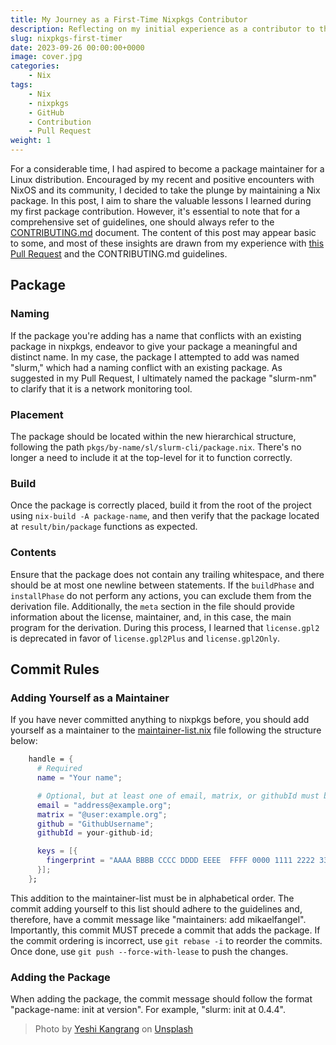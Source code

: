 ```yaml
---
title: My Journey as a First-Time Nixpkgs Contributor
description: Reflecting on my initial experience as a contributor to the Nixpkgs repository
slug: nixpkgs-first-timer
date: 2023-09-26 00:00:00+0000
image: cover.jpg
categories:
    - Nix
tags:
    - Nix
    - nixpkgs
    - GitHub
    - Contribution
    - Pull Request
weight: 1
---
```


For a considerable time, I had aspired to become a package maintainer for a Linux distribution. Encouraged by my recent and positive encounters with NixOS and its community, I decided to take the plunge by maintaining a Nix package. In this post, I aim to share the valuable lessons I learned during my first package contribution. However, it's essential to note that for a comprehensive set of guidelines, one should always refer to the [CONTRIBUTING.md](https://github.com/NixOS/nixpkgs/blob/master/CONTRIBUTING.md) document. The content of this post may appear basic to some, and most of these insights are drawn from my experience with [this Pull Request](https://github.com/NixOS/nixpkgs/pull/257357) and the CONTRIBUTING.md guidelines.

## Package

### Naming

If the package you're adding has a name that conflicts with an existing package in nixpkgs, endeavor to give your package a meaningful and distinct name. In my case, the package I attempted to add was named "slurm," which had a naming conflict with an existing package. As suggested in my Pull Request, I ultimately named the package "slurm-nm" to clarify that it is a network monitoring tool.

### Placement

The package should be located within the new hierarchical structure, following the path `pkgs/by-name/sl/slurm-cli/package.nix`. There's no longer a need to include it at the top-level for it to function correctly.

### Build

Once the package is correctly placed, build it from the root of the project using `nix-build -A package-name`, and then verify that the package located at `result/bin/package` functions as expected.

### Contents

Ensure that the package does not contain any trailing whitespace, and there should be at most one newline between statements. If the `buildPhase` and `installPhase` do not perform any actions, you can exclude them from the derivation file. Additionally, the `meta` section in the file should provide information about the license, maintainer, and, in this case, the main program for the derivation. During this process, I learned that `license.gpl2` is deprecated in favor of `license.gpl2Plus` and `license.gpl2Only`.

## Commit Rules

### Adding Yourself as a Maintainer

If you have never committed anything to nixpkgs before, you should add yourself as a maintainer to the [maintainer-list.nix](https://github.com/NixOS/nixpkgs/blob/master/maintainers/maintainer-list.nix) file following the structure below:

```nix
    handle = {
      # Required
      name = "Your name";

      # Optional, but at least one of email, matrix, or githubId must be given
      email = "address@example.org";
      matrix = "@user:example.org";
      github = "GithubUsername";
      githubId = your-github-id;

      keys = [{
        fingerprint = "AAAA BBBB CCCC DDDD EEEE  FFFF 0000 1111 2222 3333";
      }];
    };
```

This addition to the maintainer-list must be in alphabetical order. The commit adding yourself to this list should adhere to the guidelines and, therefore, have a commit message like "maintainers: add mikaelfangel". Importantly, this commit MUST precede a commit that adds the package. If the commit ordering is incorrect, use `git rebase -i` to reorder the commits. Once done, use `git push --force-with-lease` to push the changes.

### Adding the Package

When adding the package, the commit message should follow the format "package-name: init at version". For example, "slurm: init at 0.4.4".

 > Photo by [Yeshi Kangrang](https://unsplash.com/@omgitsyeshi?utm_source=unsplash&utm_medium=referral&utm_content=creditCopyText) on [Unsplash](https://unsplash.com/photos/iuqxv7kFj64?utm_source=unsplash&utm_medium=referral&utm_content=creditCopyText)
  